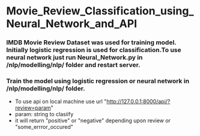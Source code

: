 # Movie_Review_Classification_using_Neural_Network_and_API
### IMDB Movie Review Dataset was used for training model. Initially logistic regression is used for classification.To use neural network just run Neural_Network.py in /nlp/modelling/nlp/ folder and restart server.

###  Train the model using logistic regression or neural network in /nlp/modelling/nlp/ folder.

*  To use api on local machine  use url "http://127.0.0.1:8000/api/?review=param" 
*  param: string to clasiify
*  it will return "positive" or "negative" depending upon review or "some_errror_occured" 
